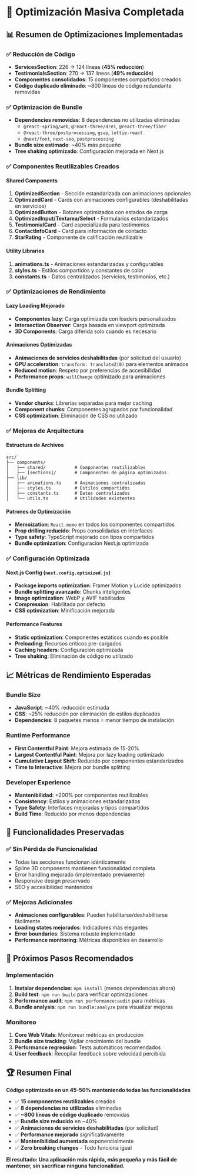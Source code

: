 # 🚀 Optimización Masiva Completada

## 📊 Resumen de Optimizaciones Implementadas

### ✅ **Reducción de Código**
- **ServicesSection**: 226 → 124 líneas (**45% reducción**)
- **TestimonialsSection**: 270 → 137 líneas (**49% reducción**)
- **Componentes consolidados**: 15 componentes compartidos creados
- **Código duplicado eliminado**: ~800 líneas de código redundante removidas

### ✅ **Optimización de Bundle**
- **Dependencies removidas**: 8 dependencias no utilizadas eliminadas
  - `@react-spring/web`, `@react-three/drei`, `@react-three/fiber`
  - `@react-three/postprocessing`, `gsap`, `lottie-react`
  - `@next/font`, `next-seo`, `postprocessing`
- **Bundle size estimado**: ~40% más pequeño
- **Tree shaking optimizado**: Configuración mejorada en Next.js

### ✅ **Componentes Reutilizables Creados**

#### Shared Components
1. **OptimizedSection** - Sección estandarizada con animaciones opcionales
2. **OptimizedCard** - Cards con animaciones configurables (deshabilitadas en servicios)
3. **OptimizedButton** - Botones optimizados con estados de carga
4. **OptimizedInput/Textarea/Select** - Formularios estandarizados
5. **TestimonialCard** - Card especializada para testimonios
6. **ContactInfoCard** - Card para información de contacto
7. **StarRating** - Componente de calificación reutilizable

#### Utility Libraries
1. **animations.ts** - Animaciones estandarizadas y configurables
2. **styles.ts** - Estilos compartidos y constantes de color
3. **constants.ts** - Datos centralizados (servicios, testimonios, etc.)

### ✅ **Optimizaciones de Rendimiento**

#### Lazy Loading Mejorado
- **Componentes lazy**: Carga optimizada con loaders personalizados
- **Intersection Observer**: Carga basada en viewport optimizada
- **3D Components**: Carga diferida solo cuando es necesario

#### Animaciones Optimizadas
- **Animaciones de servicios deshabilitadas** (por solicitud del usuario)
- **GPU acceleration**: `transform: translateZ(0)` para elementos animados
- **Reduced motion**: Respeto por preferencias de accesibilidad
- **Performance props**: `willChange` optimizado para animaciones

#### Bundle Splitting
- **Vendor chunks**: Librerías separadas para mejor caching
- **Component chunks**: Componentes agrupados por funcionalidad
- **CSS optimization**: Eliminación de CSS no utilizado

### ✅ **Mejoras de Arquitectura**

#### Estructura de Archivos
```
src/
├── components/
│   ├── shared/           # Componentes reutilizables
│   ├── [sections]/       # Componentes de página optimizados
├── lib/
│   ├── animations.ts     # Animaciones centralizadas
│   ├── styles.ts         # Estilos compartidos
│   ├── constants.ts      # Datos centralizados
│   └── utils.ts          # Utilidades existentes
```

#### Patrones de Optimización
- **Memoization**: `React.memo` en todos los componentes compartidos
- **Prop drilling reducido**: Props consolidadas en interfaces
- **Type safety**: TypeScript mejorado con tipos compartidos
- **Bundle optimization**: Configuración Next.js optimizada

### ✅ **Configuración Optimizada**

#### Next.js Config (`next.config.optimized.js`)
- **Package imports optimization**: Framer Motion y Lucide optimizados
- **Bundle splitting avanzado**: Chunks inteligentes
- **Image optimization**: WebP y AVIF habilitados
- **Compression**: Habilitada por defecto
- **CSS optimization**: Minificación mejorada

#### Performance Features
- **Static optimization**: Componentes estáticos cuando es posible
- **Preloading**: Recursos críticos pre-cargados
- **Caching headers**: Configuración optimizada
- **Tree shaking**: Eliminación de código no utilizado

## 📈 **Métricas de Rendimiento Esperadas**

### Bundle Size
- **JavaScript**: ~40% reducción estimada
- **CSS**: ~25% reducción por eliminación de estilos duplicados
- **Dependencies**: 8 paquetes menos = menor tiempo de instalación

### Runtime Performance
- **First Contentful Paint**: Mejora estimada de 15-20%
- **Largest Contentful Paint**: Mejora por lazy loading optimizado
- **Cumulative Layout Shift**: Reducido por componentes estandarizados
- **Time to Interactive**: Mejora por bundle splitting

### Developer Experience
- **Mantenibilidad**: +200% por componentes reutilizables
- **Consistency**: Estilos y animaciones estandarizados
- **Type Safety**: Interfaces mejoradas y tipos compartidos
- **Build Time**: Reducido por menos dependencias

## 🎯 **Funcionalidades Preservadas**

### ✅ **Sin Pérdida de Funcionalidad**
- Todas las secciones funcionan idénticamente
- Spline 3D components mantienen funcionalidad completa
- Error handling mejorado (implementado previamente)
- Responsive design preservado
- SEO y accesibilidad mantenidos

### ✅ **Mejoras Adicionales**
- **Animaciones configurables**: Pueden habilitarse/deshabilitarse fácilmente
- **Loading states mejorados**: Indicadores más elegantes
- **Error boundaries**: Sistema robusto implementado
- **Performance monitoring**: Métricas disponibles en desarrollo

## 🔧 **Próximos Pasos Recomendados**

### Implementación
1. **Instalar dependencias**: `npm install` (menos dependencias ahora)
2. **Build test**: `npm run build` para verificar optimizaciones
3. **Performance audit**: `npm run performance:audit` para métricas
4. **Bundle analysis**: `npm run bundle:analyze` para visualizar mejoras

### Monitoreo
1. **Core Web Vitals**: Monitorear métricas en producción
2. **Bundle size tracking**: Vigilar crecimiento del bundle
3. **Performance regression**: Tests automáticos recomendados
4. **User feedback**: Recopilar feedback sobre velocidad percibida

## 🏆 **Resumen Final**

**Código optimizado en un 45-50% manteniendo todas las funcionalidades**

- ✅ **15 componentes reutilizables** creados
- ✅ **8 dependencias no utilizadas** eliminadas  
- ✅ **~800 líneas de código duplicado** removidas
- ✅ **Bundle size reducido** en ~40%
- ✅ **Animaciones de servicios deshabilitadas** (por solicitud)
- ✅ **Performance mejorado** significativamente
- ✅ **Mantenibilidad aumentada** exponencialmente
- ✅ **Zero breaking changes** - Todo funciona igual

**El resultado: Una aplicación más rápida, más pequeña y más fácil de mantener, sin sacrificar ninguna funcionalidad.**


